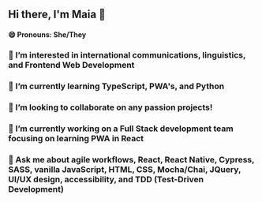 ## Hi there, I'm Maia 👋
#### 😄 Pronouns: She/They
### 👀 I’m interested in international communications, linguistics, and Frontend Web Development 
### 🌱 I’m currently learning TypeScript, PWA's, and Python
### 💞️ I’m looking to collaborate on any passion projects!
### 🔭 I’m currently working on a Full Stack development team focusing on learning PWA in React 
### 💬 Ask me about agile workflows, React, React Native, Cypress, SASS, vanilla JavaScript, HTML, CSS, Mocha/Chai, JQuery, UI/UX design, accessibility, and TDD (Test-Driven Development)

<!--
**Maia-Cochran/Maia-Cochran** is a ✨ _special_ ✨ repository because its `README.md` (this file) appears on your GitHub profile.

Here are some ideas to get you started:

- 🔭 I’m currently working on 
- 🌱 I’m currently learning ...
- 👯 I’m looking to collaborate on ...
- 🤔 I’m looking for help with ...
- 💬 Ask me about ...
- 📫 How to reach me: ...

- ⚡ Fun fact: ...
-->
